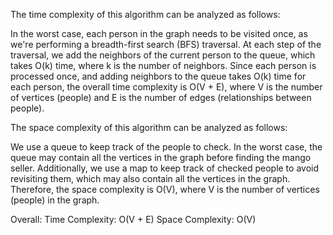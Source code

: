 The time complexity of this algorithm can be analyzed as follows:

In the worst case, each person in the graph needs to be visited once, as we're performing a breadth-first search (BFS)
traversal.
At each step of the traversal, we add the neighbors of the current person to the queue, which takes O(k) time, where k
is the number of neighbors.
Since each person is processed once, and adding neighbors to the queue takes O(k) time for each person, the overall time
complexity is O(V + E), where V is the number of vertices (people) and E is the number of edges (relationships between
people).

The space complexity of this algorithm can be analyzed as follows:

We use a queue to keep track of the people to check. In the worst case, the queue may contain all the vertices in the
graph before finding the mango seller.
Additionally, we use a map to keep track of checked people to avoid revisiting them, which may also contain all the
vertices in the graph.
Therefore, the space complexity is O(V), where V is the number of vertices (people) in the graph.

Overall:
Time Complexity: O(V + E)
Space Complexity: O(V)